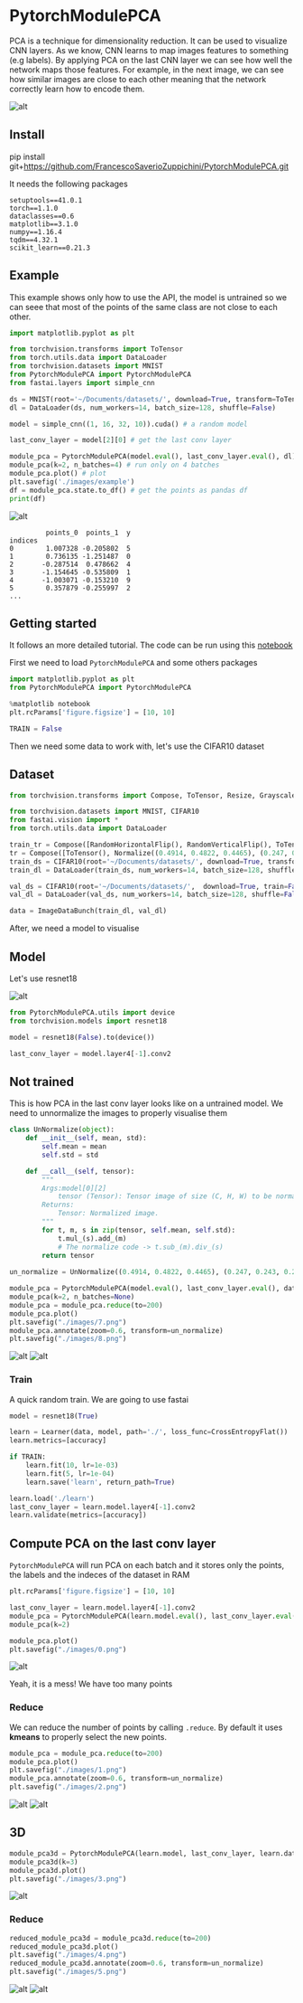 
# PytorchModulePCA

PCA is a technique for dimensionality reduction.  It can be used to visualize CNN layers. As we know, CNN learns to map images features to something (e.g labels). By applying PCA on the last CNN layer we can see how well the network maps those features. For example, in the next image, we can see how similar images are close to each other meaning that the network correctly learn how to encode them.

![alt](https://raw.githubusercontent.com/FrancescoSaverioZuppichini/PytorchModulePCA/master/images/2.png)

## Install

pip install git+https://github.com/FrancescoSaverioZuppichini/PytorchModulePCA.git

It needs the following packages

```
setuptools==41.0.1
torch==1.1.0
dataclasses==0.6
matplotlib==3.1.0
numpy==1.16.4
tqdm==4.32.1
scikit_learn==0.21.3
```

## Example
This example shows only how to use the API, the model is untrained so we can seee that most of the points of the same class are not close to each other.
```python
import matplotlib.pyplot as plt

from torchvision.transforms import ToTensor
from torch.utils.data import DataLoader
from torchvision.datasets import MNIST
from PytorchModulePCA import PytorchModulePCA
from fastai.layers import simple_cnn

ds = MNIST(root='~/Documents/datasets/', download=True, transform=ToTensor())
dl = DataLoader(ds, num_workers=14, batch_size=128, shuffle=False)

model = simple_cnn((1, 16, 32, 10)).cuda() # a random model

last_conv_layer = model[2][0] # get the last conv layer

module_pca = PytorchModulePCA(model.eval(), last_conv_layer.eval(), dl)
module_pca(k=2, n_batches=4) # run only on 4 batches
module_pca.plot() # plot
plt.savefig('./images/example')
df = module_pca.state.to_df() # get the points as pandas df
print(df)

```
![alt](https://raw.githubusercontent.com/FrancescoSaverioZuppichini/PytorchModulePCA/master/images/example.png)
```
         points_0  points_1  y
indices                       
0        1.007328 -0.205802  5
1        0.736135 -1.251487  0
2       -0.287514  0.478662  4
3       -1.154645 -0.535809  1
4       -1.003071 -0.153210  9
5        0.357879 -0.255997  2
...
```

## Getting started
It follows an more detailed tutorial.
The code can be run using this [notebook](https://github.com/FrancescoSaverioZuppichini/PytorchModulePCA/blob/master/main.ipynb)

First we need to load `PytorchModulePCA` and some others packages

```python
import matplotlib.pyplot as plt
from PytorchModulePCA import PytorchModulePCA
```


```python
%matplotlib notebook
plt.rcParams['figure.figsize'] = [10, 10]
```


```python
TRAIN = False
```

Then we need some data to work with, let's use the CIFAR10 dataset

## Dataset


```python
from torchvision.transforms import Compose, ToTensor, Resize, Grayscale, RandomHorizontalFlip, RandomVerticalFlip, Normalize

from torchvision.datasets import MNIST, CIFAR10
from fastai.vision import *
from torch.utils.data import DataLoader

train_tr = Compose([RandomHorizontalFlip(), RandomVerticalFlip(), ToTensor(), Normalize((0.4914, 0.4822, 0.4465), (0.247, 0.243, 0.261))])
tr = Compose([ToTensor(), Normalize((0.4914, 0.4822, 0.4465), (0.247, 0.243, 0.261))])
train_ds = CIFAR10(root='~/Documents/datasets/', download=True, transform=train_tr)
train_dl = DataLoader(train_ds, num_workers=14, batch_size=128, shuffle=True)

val_ds = CIFAR10(root='~/Documents/datasets/',  download=True, train=False, transform=tr)
val_dl = DataLoader(val_ds, num_workers=14, batch_size=128, shuffle=False)

data = ImageDataBunch(train_dl, val_dl)
```

After, we need a model to visualise

## Model
Let's use resnet18 

![alt](https://hackernoon.com/hn-images/1*uJ0IrP9JXYE2hHAzMjorQA.png)



```python
from PytorchModulePCA.utils import device 
from torchvision.models import resnet18

model = resnet18(False).to(device())

last_conv_layer = model.layer4[-1].conv2
```

## Not trained

This is how PCA in the last conv layer looks like on a untrained model. We need to unnormalize the images to properly visualise them


```python
class UnNormalize(object):
    def __init__(self, mean, std):
        self.mean = mean
        self.std = std

    def __call__(self, tensor):
        """
        Args:model[0][2]
            tensor (Tensor): Tensor image of size (C, H, W) to be normalized.
        Returns:
            Tensor: Normalized image.
        """
        for t, m, s in zip(tensor, self.mean, self.std):
            t.mul_(s).add_(m)
            # The normalize code -> t.sub_(m).div_(s)
        return tensor
    
un_normalize = UnNormalize((0.4914, 0.4822, 0.4465), (0.247, 0.243, 0.261))
```


```python
module_pca = PytorchModulePCA(model.eval(), last_conv_layer.eval(), data.valid_dl)
module_pca(k=2, n_batches=None)
module_pca = module_pca.reduce(to=200)
module_pca.plot()
plt.savefig("./images/7.png") 
module_pca.annotate(zoom=0.6, transform=un_normalize)
plt.savefig("./images/8.png") 
```
![alt](https://raw.githubusercontent.com/FrancescoSaverioZuppichini/PytorchModulePCA/master/images/7.png)
![alt](https://raw.githubusercontent.com/FrancescoSaverioZuppichini/PytorchModulePCA/master/images/8.png)

### Train
A quick random train. We are going to use fastai


```python
model = resnet18(True)

learn = Learner(data, model, path='./', loss_func=CrossEntropyFlat())
learn.metrics=[accuracy]
```


```python
if TRAIN:
    learn.fit(10, lr=1e-03)
    learn.fit(5, lr=1e-04)
    learn.save('learn', return_path=True)
```


```python
learn.load('./learn')
last_conv_layer = learn.model.layer4[-1].conv2
learn.validate(metrics=[accuracy])
```

## Compute PCA on the last conv layer
`PytorchModulePCA` will run PCA on each batch and it stores only the points, the labels and the indeces of the dataset in RAM



```python
plt.rcParams['figure.figsize'] = [10, 10]
```


```python
last_conv_layer = learn.model.layer4[-1].conv2
module_pca = PytorchModulePCA(learn.model.eval(), last_conv_layer.eval(), data.valid_dl)
module_pca(k=2)
```


```python
module_pca.plot()
plt.savefig("./images/0.png") 
```
![alt](https://raw.githubusercontent.com/FrancescoSaverioZuppichini/PytorchModulePCA/master/images/0.png)

Yeah, it is a mess! We have too many points

### Reduce
We can reduce the number of points by calling `.reduce`. By default it uses **kmeans** to properly select the new points.


```python
module_pca = module_pca.reduce(to=200)
module_pca.plot()
plt.savefig("./images/1.png") 
module_pca.annotate(zoom=0.6, transform=un_normalize)
plt.savefig("./images/2.png") 
```
![alt](https://raw.githubusercontent.com/FrancescoSaverioZuppichini/PytorchModulePCA/master/images/1.png)
![alt](https://raw.githubusercontent.com/FrancescoSaverioZuppichini/PytorchModulePCA/master/images/2.png)

## 3D


```python
module_pca3d = PytorchModulePCA(learn.model, last_conv_layer, learn.data.valid_dl)
module_pca3d(k=3)
module_pca3d.plot()
plt.savefig("./images/3.png") 
```
![alt](https://raw.githubusercontent.com/FrancescoSaverioZuppichini/PytorchModulePCA/master/images/3.png)

### Reduce


```python
reduced_module_pca3d = module_pca3d.reduce(to=200)
reduced_module_pca3d.plot()
plt.savefig("./images/4.png") 
reduced_module_pca3d.annotate(zoom=0.6, transform=un_normalize)
plt.savefig("./images/5.png") 
```
![alt](https://raw.githubusercontent.com/FrancescoSaverioZuppichini/PytorchModulePCA/master/images/4.png)
![alt](https://raw.githubusercontent.com/FrancescoSaverioZuppichini/PytorchModulePCA/master/images/5.png)
